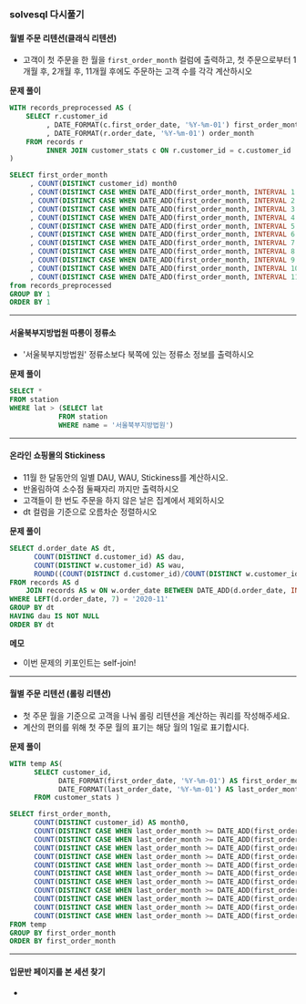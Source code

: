 ### solvesql 다시풀기
#### 월별 주문 리텐션(클래식 리텐션) 
* 고객이 첫 주문을 한 월을 `first_order_month` 컬럼에 출력하고, 첫 주문으로부터 1개월 후, 2개월 후, 11개월 후에도 주문하는 고객 수를 각각 계산하시오

**문제 풀이**
```sql
WITH records_preprocessed AS (
    SELECT r.customer_id
         , DATE_FORMAT(c.first_order_date, '%Y-%m-01') first_order_month
         , DATE_FORMAT(r.order_date, '%Y-%m-01') order_month
    FROM records r
         INNER JOIN customer_stats c ON r.customer_id = c.customer_id
)

SELECT first_order_month
     , COUNT(DISTINCT customer_id) month0
     , COUNT(DISTINCT CASE WHEN DATE_ADD(first_order_month, INTERVAL 1 MONTH) = order_month THEN customer_id END) AS month1
     , COUNT(DISTINCT CASE WHEN DATE_ADD(first_order_month, INTERVAL 2 MONTH) = order_month THEN customer_id END) AS month2
     , COUNT(DISTINCT CASE WHEN DATE_ADD(first_order_month, INTERVAL 3 MONTH) = order_month THEN customer_id END) AS month3
     , COUNT(DISTINCT CASE WHEN DATE_ADD(first_order_month, INTERVAL 4 MONTH) = order_month THEN customer_id END) AS month4
     , COUNT(DISTINCT CASE WHEN DATE_ADD(first_order_month, INTERVAL 5 MONTH) = order_month THEN customer_id END) AS month5
     , COUNT(DISTINCT CASE WHEN DATE_ADD(first_order_month, INTERVAL 6 MONTH) = order_month THEN customer_id END) AS month6
     , COUNT(DISTINCT CASE WHEN DATE_ADD(first_order_month, INTERVAL 7 MONTH) = order_month THEN customer_id END) AS month7
     , COUNT(DISTINCT CASE WHEN DATE_ADD(first_order_month, INTERVAL 8 MONTH) = order_month THEN customer_id END) AS month8
     , COUNT(DISTINCT CASE WHEN DATE_ADD(first_order_month, INTERVAL 9 MONTH) = order_month THEN customer_id END) AS month9
     , COUNT(DISTINCT CASE WHEN DATE_ADD(first_order_month, INTERVAL 10 MONTH) = order_month THEN customer_id END) AS month10
     , COUNT(DISTINCT CASE WHEN DATE_ADD(first_order_month, INTERVAL 11 MONTH) = order_month THEN customer_id END) AS month11
from records_preprocessed
GROUP BY 1
ORDER BY 1
```

-----------------------------------
#### 서울북부지방법원 따릉이 정류소
* '서울북부지방법원' 정류소보다 북쪽에 있는 정류소 정보를 출력하시오

**문제 풀이**
```sql
SELECT *
FROM station 
WHERE lat > (SELECT lat
            FROM station 
            WHERE name = '서울북부지방법원')
```

-----------------------------------
#### 온라인 쇼핑몰의 Stickiness
* 11월 한 달동안의 일별 DAU, WAU, Stickiness를 계산하시오.
* 반올림하여 소수점 둘째자리 까지만 출력하시오
* 고객들이 한 번도 주문을 하지 않은 날은 집계에서 제외하시오
* dt 컬럼을 기준으로 오름차순 정렬하시오

**문제 풀이**
```sql
SELECT d.order_date AS dt,
      COUNT(DISTINCT d.customer_id) AS dau,
      COUNT(DISTINCT w.customer_id) AS wau,
      ROUND((COUNT(DISTINCT d.customer_id)/COUNT(DISTINCT w.customer_id)),2) AS stickiness
FROM records AS d 
    JOIN records AS w ON w.order_date BETWEEN DATE_ADD(d.order_date, INTERVAL -6 DAY) AND d.order_date 
WHERE LEFT(d.order_date, 7) = '2020-11'
GROUP BY dt 
HAVING dau IS NOT NULL 
ORDER BY dt 
```

**메모**
* 이번 문제의 키포인트는 self-join! 

--------------------------------------
#### 월별 주문 리텐션 (롤링 리텐션)
* 첫 주문 월을 기준으로 고객을 나눠 롤링 리텐션을 계산하는 쿼리를 작성해주세요. 
* 계산의 편의를 위해 첫 주문 월의 표기는 해당 월의 1일로 표기합시다.

**문제 풀이**
```sql
WITH temp AS(
      SELECT customer_id,
            DATE_FORMAT(first_order_date, '%Y-%m-01') AS first_order_month,
            DATE_FORMAT(last_order_date, '%Y-%m-01') AS last_order_month 
      FROM customer_stats )

SELECT first_order_month,
      COUNT(DISTINCT customer_id) AS month0,
      COUNT(DISTINCT CASE WHEN last_order_month >= DATE_ADD(first_order_month, INTERVAL 1 MONTH) THEN customer_id END) AS month1,
      COUNT(DISTINCT CASE WHEN last_order_month >= DATE_ADD(first_order_month, INTERVAL 2 MONTH) THEN customer_id END) AS month2,
      COUNT(DISTINCT CASE WHEN last_order_month >= DATE_ADD(first_order_month, INTERVAL 3 MONTH) THEN customer_id END) AS month3,
      COUNT(DISTINCT CASE WHEN last_order_month >= DATE_ADD(first_order_month, INTERVAL 4 MONTH) THEN customer_id END) AS month4,
      COUNT(DISTINCT CASE WHEN last_order_month >= DATE_ADD(first_order_month, INTERVAL 5 MONTH) THEN customer_id END) AS month5,
      COUNT(DISTINCT CASE WHEN last_order_month >= DATE_ADD(first_order_month, INTERVAL 6 MONTH) THEN customer_id END) AS month6,
      COUNT(DISTINCT CASE WHEN last_order_month >= DATE_ADD(first_order_month, INTERVAL 7 MONTH) THEN customer_id END) AS month7,
      COUNT(DISTINCT CASE WHEN last_order_month >= DATE_ADD(first_order_month, INTERVAL 8 MONTH) THEN customer_id END) AS month8,
      COUNT(DISTINCT CASE WHEN last_order_month >= DATE_ADD(first_order_month, INTERVAL 9 MONTH) THEN customer_id END) AS month9,
      COUNT(DISTINCT CASE WHEN last_order_month >= DATE_ADD(first_order_month, INTERVAL 10 MONTH) THEN customer_id END) AS month10,
      COUNT(DISTINCT CASE WHEN last_order_month >= DATE_ADD(first_order_month, INTERVAL 11 MONTH) THEN customer_id END) AS month11
FROM temp 
GROUP BY first_order_month 
ORDER BY first_order_month
```

--------------------------------------
#### 입문반 페이지를 본 세션 찾기
* 
